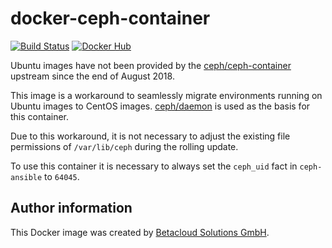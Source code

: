 # docker-ceph-container

[![Build Status](https://travis-ci.org/osism/docker-ceph-container.svg?branch=master)](https://travis-ci.org/osism/docker-ceph-container)
[![Docker Hub](https://img.shields.io/badge/Docker%20Hub-osism%2Fceph--daemon-blue.svg)](https://hub.docker.com/r/osism/ceph-daemon/)

Ubuntu images have not been provided by the [ceph/ceph-container](https://github.com/ceph/ceph-container)
upstream since the end of August 2018.

This image is a workaround to seamlessly migrate environments running on
Ubuntu images to CentOS images. [ceph/daemon](https://hub.docker.com/r/ceph/daemon/)
is used as the basis for this container.

Due to this workaround, it is not necessary to adjust the existing file
permissions of ``/var/lib/ceph`` during the rolling update.

To use this container it is necessary to always set the ``ceph_uid`` fact in
``ceph-ansible`` to ``64045``.

Author information
------------------

This Docker image was created by [Betacloud Solutions GmbH](https://www.betacloud-solutions.de).
